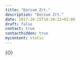 ```yaml
---
title: "Dorsum Zrt."
description: "Dorsum Zrt."
date: 2017-10-25T10:39:22+02:00
draft: false
contact: true
contacthidden: true
mycontent: static
---
```

{{<partner-single
company="Dorsum Zrt."
type="si"
website="https://www.dorsum.eu/"
countrycode="HU"
city="Budapest"
description="Dorsum is an award-winning, innovative investment software provider. Since our foundation in 1996 innovation has been always the main engine of the company which helped us to become a leading software provider in the Central and Eastern European (CEE) region. Over the last 20 years the company has grown from a few employees into an organization with a staff of more than 300 including an experienced project team for delivering integrated investments IT solutions. Keeping up with business and technology challenges of the financial market, our developments are aimed at investment software."
siregion="emea,emea"
level="basic"
logo="//images.ctfassets.net/vpidbgnakfvf/7poM35bKvGw6WgcH4BXnZl/8a85835a0f4b67e3bd8a1a3a8dba13e7/dorsum_zrt__logo.jpeg">}}